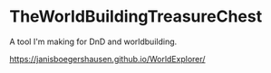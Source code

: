 # TheWorldBuildingTreasureChest
 A tool I'm making for DnD and worldbuilding. 

https://janisboegershausen.github.io/WorldExplorer/
